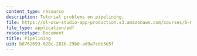 ```yaml
---
content_type: resource
description: Tutorial problems on pipelining.
file: https://ol-ocw-studio-app-production.s3.amazonaws.com/courses/6-004-computation-structures-spring-2009/b8762693028c281b29b0ad9a7cde3e5f_MIT6004s09tutor09.pdf
file_type: application/pdf
resourcetype: Document
title: Pipelining
uid: b8762693-028c-281b-29b0-ad9a7cde3e5f
---
```

